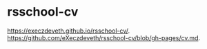 # rsschool-cv
https://execzdeveth.github.io/rsschool-cv/.
https://github.com/eXeczdeveth/rsschool-cv/blob/gh-pages/cv.md.